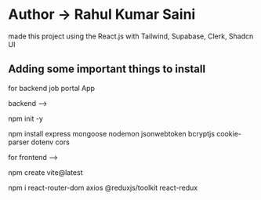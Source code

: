 

# Author -> Rahul Kumar Saini 
made this project using the React.js with Tailwind, Supabase, Clerk, Shadcn UI

## Adding some important things to install
for backend  job portal App

backend --> 

npm init -y

npm install express mongoose nodemon jsonwebtoken bcryptjs cookie-parser dotenv cors

for frontend -->

npm create vite@latest 

npm i react-router-dom axios @reduxjs/toolkit react-redux


